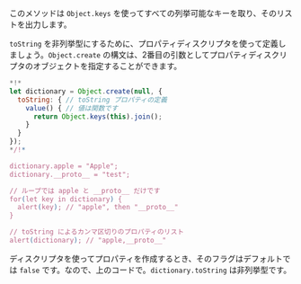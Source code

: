 
このメソッドは `Object.keys` を使ってすべての列挙可能なキーを取り、そのリストを出力します。

`toString` を非列挙型にするために、プロパティディスクリプタを使って定義しましょう。`Object.create` の構文は、2番目の引数としてプロパティディスクリプタのオブジェクトを指定することができます。

```js run
*!*
let dictionary = Object.create(null, {
  toString: { // toString プロパティの定義
    value() { // 値は関数です
      return Object.keys(this).join();
    }
  }
});
*/!*

dictionary.apple = "Apple";
dictionary.__proto__ = "test";

// ループでは apple と __proto__ だけです
for(let key in dictionary) {
  alert(key); // "apple", then "__proto__"
}  

// toString によるカンマ区切りのプロパティのリスト
alert(dictionary); // "apple,__proto__"
```

ディスクリプタを使ってプロパティを作成するとき、そのフラグはデフォルトでは `false` です。なので、上のコードで。`dictionary.toString` は非列挙型です。

